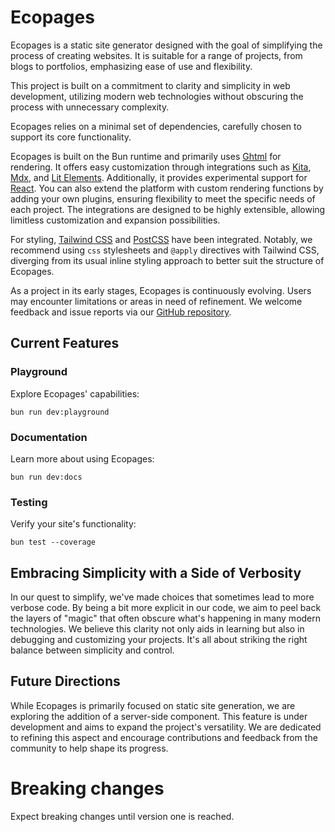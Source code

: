 # Ecopages

Ecopages is a static site generator designed with the goal of simplifying the process of creating websites. It is suitable for a range of projects, from blogs to portfolios, emphasizing ease of use and flexibility.

This project is built on a commitment to clarity and simplicity in web development, utilizing modern web technologies without obscuring the process with unnecessary complexity.

Ecopages relies on a minimal set of dependencies, carefully chosen to support its core functionality.

Ecopages is built on the Bun runtime and primarily uses [Ghtml](https://github.com/gurgunday/ghtml) for rendering. It offers easy customization through integrations such as [Kita](https://kita.js.org/), [Mdx](https://mdxjs.com/), and [Lit Elements](https://lit.dev/). Additionally, it provides experimental support for [React](https://react.dev/). You can also extend the platform with custom rendering functions by adding your own plugins, ensuring flexibility to meet the specific needs of each project. The integrations are designed to be highly extensible, allowing limitless customization and expansion possibilities.

For styling, [Tailwind CSS](https://tailwindcss.com/) and [PostCSS](https://postcss.org/) have been integrated. Notably, we recommend using `css` stylesheets and `@apply` directives with Tailwind CSS, diverging from its usual inline styling approach to better suit the structure of Ecopages.

As a project in its early stages, Ecopages is continuously evolving. Users may encounter limitations or areas in need of refinement. We welcome feedback and issue reports via our [GitHub repository](https://github.com/ecopages/ecopages).

## Current Features

### Playground

Explore Ecopages' capabilities:

`bun run dev:playground`

### Documentation

Learn more about using Ecopages:

`bun run dev:docs`

### Testing

Verify your site's functionality:

`bun test --coverage`

## Embracing Simplicity with a Side of Verbosity

In our quest to simplify, we've made choices that sometimes lead to more verbose code. By being a bit more explicit in our code, we aim to peel back the layers of "magic" that often obscure what's happening in many modern technologies. We believe this clarity not only aids in learning but also in debugging and customizing your projects. It's all about striking the right balance between simplicity and control.

## Future Directions

While Ecopages is primarily focused on static site generation, we are exploring the addition of a server-side component. This feature is under development and aims to expand the project's versatility. We are dedicated to refining this aspect and encourage contributions and feedback from the community to help shape its progress.

# Breaking changes

Expect breaking changes until version one is reached.
